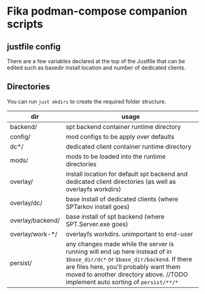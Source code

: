 # Fika podman-compose companion scripts

## justfile config
There are a few variables declared at the top of the Justfile that can be edited such as basedir install location and number of dedicated clients.

## Directories
You can run `just mkdirs` to create the required folder structure.

| dir | usage |
|-----|-------|
| backend/ | spt backend container runtime directory |
| config/ | mod configs to be apply over defaults |
| dc*/ | dedicated client container runtime directory |
| mods/ | mods to be loaded into the runtime directories |
| overlay/ | install location for default spt backend and dedicated client directories (as well as overlayfs workdirs) |
| overlay/dc/ | base install of dedicated clients (where SPTarkov install goes) |
| overlay/backend/ | base install of spt backend (where SPT.Server.exe goes) |
| overlay/work-*/ | overlayfs workdirs. unimportant to end-user |
| persist/ | any changes made while the server is running will end up here instead of in `$base_dir/dc*` or `$base_dir/backend`. If there are files here, you'll probably want them moved to another directory above. //TODO implement auto sorting of `persist/**/*` |
